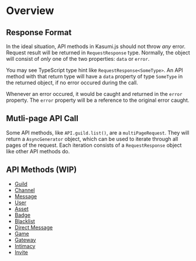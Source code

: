 # Overview

## Response Format

In the ideal situation, API methods in Kasumi.js should not throw *any* error. Request result will be returned in `RequestResponse` type. Normally, the object will consist of *only* one of the two properties: `data` or `error`. 

You may see TypeScript type hint like `RequestResponse<SomeType>`. An API method with that return type will have a `data` property of type `SomeType` in the returned object, if no error occured during the call.

Whenever an error occured, it would be caught and returned in the `error` property. The `error` property will be a reference to the original error caught.

## Mutli-page API Call

Some API methods, like `API.guild.list()`, are a `multiPageRequest`. They will return a `AsyncGenerator` object, which can be used to iterate through all pages of the request. Each iteration consists of a `RequestResponse` object like other API methods do.

## API Methods (WIP)

- [Guild](/api/guild)
- [Channel](/api/channel)
- [Message](/api/message)
- [User](/api/user)
- [Asset](/api/asset)
- [Badge](/api/badge)
- [Blacklist](/api/blacklist)
- [Direct Message](/api/directMessage)
- [Game](/api/game)
- [Gateway](/api/gateway)
- [Intimacy](/api/intimacy)
- [Invite](/api/invite)